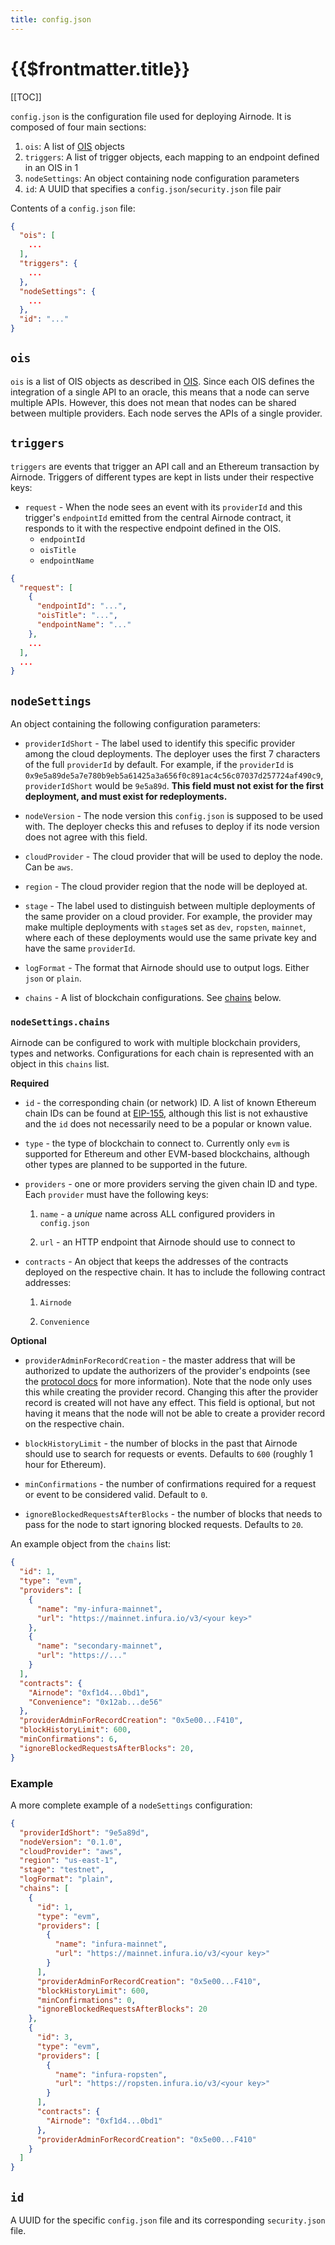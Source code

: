 ```yaml
---
title: config.json
---
```


# {{$frontmatter.title}}

[[TOC]]

`config.json` is the configuration file used for deploying Airnode.
It is composed of four main sections:

1. `ois`: A list of [OIS](/airnode/ois.md) objects
2. `triggers`: A list of trigger objects, each mapping to an endpoint defined in an OIS in 1
3. `nodeSettings`: An object containing node configuration parameters
4. `id`: A UUID that specifies a `config.json`/`security.json` file pair

Contents of a `config.json` file:

```json
{
  "ois": [
    ...
  ],
  "triggers": {
    ...
  },
  "nodeSettings": {
    ...
  },
  "id": "..."
}
```

## `ois`

`ois` is a list of OIS objects as described in [OIS](/airnode/ois.md).
Since each OIS defines the integration of a single API to an oracle, this means that a node can serve multiple APIs.
However, this does not mean that nodes can be shared between multiple providers.
Each node serves the APIs of a single provider.

## `triggers`

`triggers` are events that trigger an API call and an Ethereum transaction by Airnode.
Triggers of different types are kept in lists under their respective keys:

- `request` - When the node sees an event with its `providerId` and this trigger's `endpointId` emitted from the central Airnode contract, it responds to it with the respective endpoint defined in the OIS.
  - `endpointId`
  - `oisTitle`
  - `endpointName`


```json
{
  "request": [
    {
      "endpointId": "...",
      "oisTitle": "...",
      "endpointName": "..."
    },
    ...
  ],
  ...
}
```

## `nodeSettings`

An object containing the following configuration parameters:

- `providerIdShort` - The label used to identify this specific provider among the cloud deployments.
The deployer uses the first 7 characters of the full `providerId` by default.
For example, if the `providerId` is `0x9e5a89de5a7e780b9eb5a61425a3a656f0c891ac4c56c07037d257724af490c9`, `providerIdShort` would be `9e5a89d`.
**This field must not exist for the first deployment, and must exist for redeployments.**

- `nodeVersion` - The node version this `config.json` is supposed to be used with.
The deployer checks this and refuses to deploy if its node version does not agree with this field.

- `cloudProvider` - The cloud provider that will be used to deploy the node.
Can be `aws`.

- `region` - The cloud provider region that the node will be deployed at.

- `stage` - The label used to distinguish between multiple deployments of the same provider on a cloud provider.
For example, the provider may make multiple deployments with `stage`s set as `dev`, `ropsten`, `mainnet`, where each of these deployments would use the same private key and have the same `providerId`.

- `logFormat` - The format that Airnode should use to output logs. Either `json` or `plain`.

- `chains` - A list of blockchain configurations. See [chains](#nodesettingschains) below.

### `nodeSettings.chains`

Airnode can be configured to work with multiple blockchain providers, types and networks.
Configurations for each chain is represented with an object in this `chains` list.

**Required**

- `id` - the corresponding chain (or network) ID. A list of known Ethereum chain IDs can be found at [EIP-155](https://github.com/ethereum/EIPs/blob/master/EIPS/eip-155.md#list-of-chain-ids), although this list is not exhaustive and the `id` does not necessarily need to be a popular or known value.

- `type` - the type of blockchain to connect to. Currently only `evm` is supported for Ethereum and other EVM-based blockchains, although other types are planned to be supported in the future.

- `providers` - one or more providers serving the given chain ID and type. Each `provider` must have the following keys:

  1. `name` - a *unique* name across ALL configured providers in `config.json`

  2. `url` - an HTTP endpoint that Airnode should use to connect to

- `contracts` - An object that keeps the addresses of the contracts deployed on the respective chain.
It has to include the following contract addresses:

  1. `Airnode`

  2. `Convenience`

**Optional**

- `providerAdminForRecordCreation` - the master address that will be authorized to update the authorizers of the provider's endpoints (see the [protocol docs](/request-response-protocol/general-structure.md) for more information).
Note that the node only uses this while creating the provider record.
Changing this after the provider record is created will not have any effect.
This field is optional, but not having it means that the node will not be able to create a provider record on the respective chain.

- `blockHistoryLimit` - the number of blocks in the past that Airnode should use to search for requests or events. Defaults to `600` (roughly 1 hour for Ethereum).

- `minConfirmations` - the number of confirmations required for a request or event to be considered valid. Default to `0`.

- `ignoreBlockedRequestsAfterBlocks` - the number of blocks that needs to pass for the node to start ignoring blocked requests. Defaults to `20`.

An example object from the `chains` list:

```json
{
  "id": 1,
  "type": "evm",
  "providers": [
    {
      "name": "my-infura-mainnet",
      "url": "https://mainnet.infura.io/v3/<your key>"
    },
    {
      "name": "secondary-mainnet",
      "url": "https://..."
    }
  ],
  "contracts": {
    "Airnode": "0xf1d4...0bd1",
    "Convenience": "0x12ab...de56"
  },
  "providerAdminForRecordCreation": "0x5e00...F410",
  "blockHistoryLimit": 600,
  "minConfirmations": 6,
  "ignoreBlockedRequestsAfterBlocks": 20,
}
```

### Example

A more complete example of a `nodeSettings` configuration:

```json
{
  "providerIdShort": "9e5a89d",
  "nodeVersion": "0.1.0",
  "cloudProvider": "aws",
  "region": "us-east-1",
  "stage": "testnet",
  "logFormat": "plain",
  "chains": [
    {
      "id": 1,
      "type": "evm",
      "providers": [
        {
          "name": "infura-mainnet",
          "url": "https://mainnet.infura.io/v3/<your key>"
        }
      ],
      "providerAdminForRecordCreation": "0x5e00...F410",
      "blockHistoryLimit": 600,
      "minConfirmations": 0,
      "ignoreBlockedRequestsAfterBlocks": 20
    },
    {
      "id": 3,
      "type": "evm",
      "providers": [
        {
          "name": "infura-ropsten",
          "url": "https://ropsten.infura.io/v3/<your key>"
        }
      ],
      "contracts": {
        "Airnode": "0xf1d4...0bd1"
      },
      "providerAdminForRecordCreation": "0x5e00...F410"
    }
  ]
}
```

## `id`

A UUID for the specific `config.json` file and its corresponding `security.json` file.
